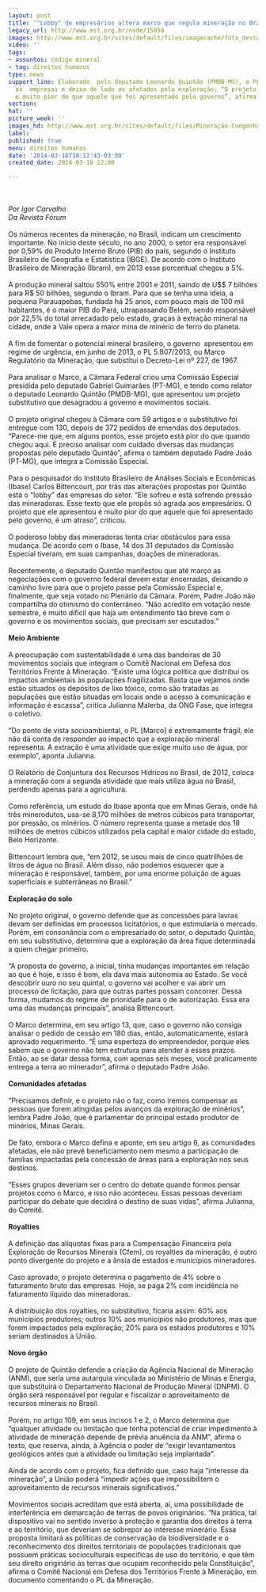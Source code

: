 ```yaml
---
layout: post
title: '"Lobby" de empresários altera marco que regula mineração no Brasil'
legacy_url: http://www.mst.org.br/node/15859
images: http://www.mst.org.br/sites/default/files/imagecache/foto_destaque/Mineração-Congonhas-MidiaNinja.gif
video: ''
tags:
- assuntos: código mineral
- tag: direitos humanos
type: news
support_line: Elaborado  pelo deputado Leonardo Quintão (PMDB-MG), o PL 5.807 favorece
  as  empresas e deixa de lado os afetados pela exploração; “O projeto que ele  apresentou
  é muito pior do que aquele que foi apresentado pelo governo”, afirma especialista.
section: 
hat: ''
picture_week: ''
images_hd: http://www.mst.org.br/sites/default/files/Mineração-Congonhas-MidiaNinja.gif
label: 
published: true
menu: direitos humanos
date: '2014-03-18T10:12:43-03:00'
created_date: 2014-03-18 12:00

---
```

<p><br><em><br>Por Igor Carvalho<br>Da Revista Fórum</em><br><br>Os números recentes da mineração, no Brasil, indicam um crescimento importante. No início deste século, no ano 2000, o setor era responsável por 0,59% do Produto Interno Bruto (PIB) do país, segundo o Instituto Brasileiro de Geografia e Estatística (IBGE). De acordo com o Instituto Brasileiro de Mineração (Ibram), em 2013 esse porcentual chegou a 5%.<br><br>A produção mineral saltou 550% entre 2001 e 2011, saindo de U$$ 7 bilhões para R$ 50 bilhões, segundo o Ibram. Para que se tenha uma ideia, a pequena Parauapebas, fundada há 25 anos, com pouco mais de 100 mil habitantes, é o maior PIB do Pará, ultrapassando Belém, sendo responsável por 22,5% do total arrecadado pelo estado, graças à extração mineral na cidade, onde a Vale opera a maior mina de minério de ferro do planeta.<br><br>A fim de fomentar o potencial mineral brasileiro, o governo&nbsp; apresentou em regime de urgência, em junho de 2013, o PL 5.807/2013, ou Marco Regulatório da Mineração, que substitui o Decreto-Lei nº 227, de 1967.<br><br>Para analisar o Marco, a Câmara Federal criou uma Comissão Especial presidida pelo deputado Gabriel Guimarães (PT-MG), e tendo como relator o deputado Leonardo Quintão (PMDB-MG), que apresentou um projeto substitutivo que desagradou a governo e movimentos sociais.<br><br>O projeto original chegou à Câmara com 59 artigos e o substitutivo foi entregue com 130, depois de 372 pedidos de emendas dos deputados. “Parece-me que, em alguns pontos, esse projeto está pior do que quando chegou aqui. É preciso analisar com cuidado diversas das mudanças propostas pelo deputado Quintão”, afirma o também deputado Padre João (PT-MG), que integra a Comissão Especial.<br><br>Para o pesquisador do Instituto Brasileiro de Análises Sociais e Econômicas (Ibase) Carlos Bittencourt, por trás das alterações propostas por Quintão está o “lobby” das empresas do setor. “Ele sofreu e está sofrendo pressão das mineradoras. Esse texto que ele propôs só agrada aos empresários. O projeto que ele apresentou é muito pior do que aquele que foi apresentado pelo governo, é um atraso”, criticou.<br><br>O poderoso lobby das mineradoras tenta criar obstáculos para essa mudança. De acordo com o Ibase, 14 dos 31 deputados da Comissão Especial tiveram, em suas campanhas, doações de mineradoras.<br><br>Recentemente, o deputado Quintão manifestou que até março as negociações com o governo federal devem estar encerradas, deixando o caminho livre para que o projeto passe pela Comissão Especial e, finalmente, que seja votado no Plenário da Câmara. Porém, Padre João não compartilha do otimismo do conterrâneo. “Não acredito em votação neste semestre, é muito difícil que haja um entendimento tão breve com o governo e os movimentos sociais, que precisam ser escutados.”<br><br><strong>Meio Ambiente </strong><br><br>A preocupação com sustentabilidade é uma das bandeiras de 30 movimentos sociais que integram o Comitê Nacional em Defesa dos Territórios Frente à Mineração. “Existe uma lógica política que distribui os impactos ambientais às populações fragilizadas. Basta que vejamos onde estão situados os depósitos de lixo tóxico, como são tratadas as populações que estão situadas em locais onde o acesso à comunicação e informação é escassa”, critica Julianna Malerba, da ONG Fase, que integra o coletivo.<br><br>“Do ponto de vista socioambiental, o PL [Marco] é extremamente frágil, ele não dá conta de responder ao impacto que a exploração mineral representa. A extração é uma atividade que exige muito uso de água, por exemplo”, aponta Julianna.<br><br>O Relatório de Conjuntura dos Recursos Hídricos no Brasil, de 2012, coloca a mineração com a segunda atividade que mais utiliza água no Brasil, perdendo apenas para a agricultura.<br><br>Como referência, um estudo do Ibase aponta que em Minas Gerais, onde há três minerodutos, usa-se 8,170 milhões de metros cúbicos para transportar, por pressão, os minérios. O número representa quase a metade dos 18 milhões de metros cúbicos utilizados pela capital e maior cidade do estado, Belo Horizonte.<br><br>Bittencourt lembra que, “em 2012, se usou mais de cinco quatrilhões de litros de água no Brasil. Além disso, não podemos esquecer que a mineração é responsável, também, por uma enorme poluição de águas superficiais e subterrâneas no Brasil.”<br><br><strong>Exploração do solo</strong><br><br>No projeto original, o governo defende que as concessões para lavras devam ser definidas em processos licitatórios, o que estimularia o mercado. Porém, em consonância com o empresariado do setor, o deputado Quintão, em seu substitutivo, determina que a exploração da área fique determinada a quem chegar primeiro.<br><br>“A proposta do governo, a inicial, tinha mudanças importantes em relação ao que é hoje, e isso é bom, ela dava mais autonomia ao Estado. Se você descobrir ouro no seu quintal, o governo vai acolher e vai abrir um processo de licitação, para que outras partes possam concorrer. Dessa forma, mudamos do regime de prioridade para o de autorização. Essa era uma das mudanças principais”, analisa Bittencourt.<br><br>O Marco determina, em seu artigo 13, que, caso o governo não consiga analisar o pedido de cessão em 180 dias, então, automaticamente, estará aprovado requerimento. “É uma esperteza do empreendedor, porque eles sabem que o governo não tem estrutura para atender a esses prazos. Então, ao se datar dessa forma, com apenas seis meses, você praticamente entrega a terra ao minerador”, afirma o deputado Padre João.<br><br><strong>Comunidades afetadas</strong><br><br>“Precisamos definir, e o projeto não o faz, como iremos compensar as pessoas que forem atingidas pelos avanços da exploração de minérios”, lembra Padre João, que é parlamentar do principal estado produtor de minérios, Minas Gerais.<br><br>De fato, embora o Marco defina e aponte, em seu artigo 6, as comunidades afetadas, ele não prevê beneficiamento nem mesmo a participação de famílias impactadas pela concessão de áreas para a exploração nos seus destinos.<br><br>“Esses grupos deveriam ser o centro do debate quando formos pensar projetos como o Marco, e isso não aconteceu. Essas pessoas deveriam participar do debate que decidirá o destino de suas vidas”, afirma Julianna, do Comitê.<br><br><strong>Royalties</strong><br><br>A definição das alíquotas fixas para a Compensação Financeira pela Exploração de Recursos Minerais (Cfem), os royalties da mineração, é outro ponto divergente do projeto e a ânsia de estados e municípios mineradores.<br><br>Caso aprovado, o projeto determina o pagamento de 4% sobre o faturamento bruto das empresas. Hoje, se paga 2% com incidência no faturamento líquido das mineradoras.<br><br>A distribuição dos royalties, no substitutivo, ficaria assim: 60% aos municípios produtores; outros 10% aos municípios não produtores, mas que forem impactados pela exploração; 20% para os estados produtores e 10% seriam destinados à União.<br><br><strong>Novo órgão</strong><br><br>O projeto de Quintão defende a criação da Agência Nacional de Mineração (ANM), que seria uma autarquia vinculada ao Ministério de Minas e Energia, que substituirá o Departamento Nacional de Produção Mineral (DNPM). O órgão será responsável por regular e fiscalizar o aproveitamento de recursos minerais no Brasil.<br><br>Porém, no artigo 109, em seus incisos 1 e 2, o Marco determina que “qualquer atividade ou limitação que tenha potencial de criar impedimento à atividade de mineração depende de prévia anuência da ANM”, afirma o texto, que reserva, ainda, à Agência o poder de “exigir levantamentos geológicos antes que a atividade ou limitação seja implantada”.<br><br>Ainda de acordo com o projeto, fica definido que, caso haja “interesse da mineração”, a União poderá “impedir ações que impossibilitem o aproveitamento de recursos minerais significativos.”<br><br>Movimentos sociais acreditam que está aberta, aí, uma possibilidade de interferência em demarcação de terras de povos originários. “Na prática, tal dispositivo vai no sentido inverso à proteção e garantia dos direitos à terra e ao território, que deveriam se sobrepor ao interesse minerário. Essa proposta limitará as políticas de conservação da biodiversidade e o reconhecimento dos direitos territoriais de populações tradicionais que possuem práticas socioculturais especificas de uso do território, e que têm seu direito originário às terras que ocupam reconhecido pela Constituição”, afirma o Comitê Nacional em Defesa dos Territórios Frente à Mineração, em documento comentando o PL da Mineração.<br>&nbsp;</p><p>&nbsp;</p>
